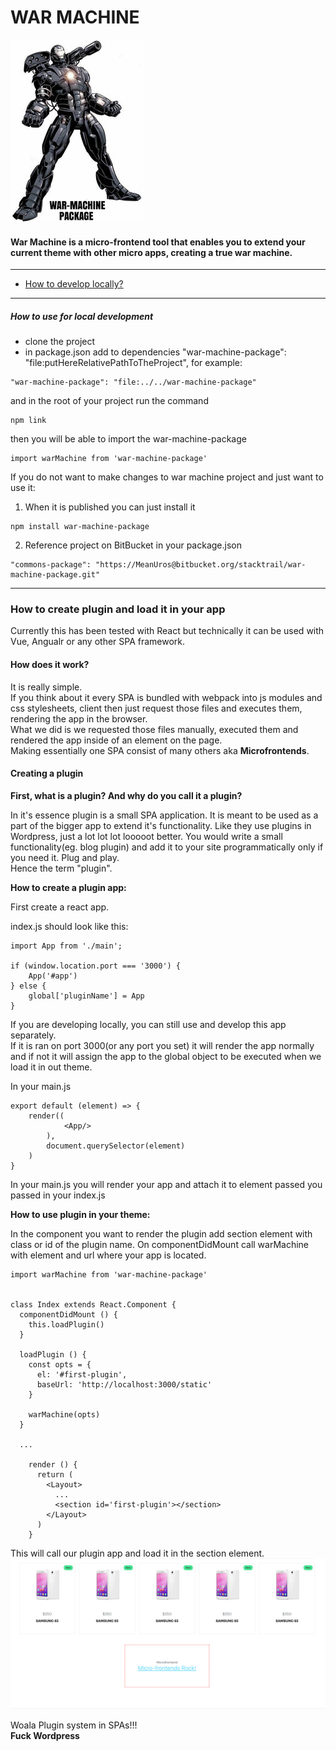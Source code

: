 # WAR MACHINE


![War Machine Logo](./docs/assets/war-machine-package-icon.jpg)

#### War Machine is a micro-frontend tool that enables you to extend your current theme with other micro apps, creating a true war machine.

---
* [How to develop locally?](#####how-to-use-for-local-development)
---

##### How to use for local development
- clone the project
- in package.json add to dependencies "war-machine-package": "file:putHereRelativePathToTheProject", for example:
```
"war-machine-package": "file:../../war-machine-package"
```
and in the root of your project run the command
```
npm link
```
then you will be able to import the war-machine-package
```
import warMachine from 'war-machine-package'
```

If you do not want to make changes to war machine project and just want to use it:

1. When it is published you can just install it
```
npm install war-machine-package
```
2. Reference project on BitBucket in your package.json
```
"commons-package": "https://MeanUros@bitbucket.org/stacktrail/war-machine-package.git"
```

---

### How to create plugin and load it in your app

Currently this has been tested  with React but technically it can be used with Vue, Angualr or any other SPA framework.

#### How does it work?
It is really simple.  
If you think about it every SPA is bundled with webpack into js modules and css stylesheets, client then just request
those files and executes them, rendering the app in the browser.  
What we did is we requested those files manually, executed them and rendered the app inside of an element on the page.  
Making essentially one SPA consist of many others aka **Microfrontends**. 

#### Creating a plugin

**First, what is a plugin? And why do you call it a plugin?**

In it's essence plugin is a small SPA application. 
It is meant to be used as a part of the bigger app to extend it's functionality.
Like they use plugins in Wordpress, just a lot lot lot looooot better.
You would write a small functionality(eg. blog plugin) and add it to your site programmatically only if you need it. 
Plug and play.  
Hence the term "plugin".

**How to create a plugin app:**

First create a react app.

index.js should look like this:
```
import App from './main';

if (window.location.port === '3000') {
    App('#app')
} else {
    global['pluginName'] = App
}
```
If you are developing locally, you can still use and develop this app separately.  
If it is ran on port 3000(or any port you set) it will render the app normally and if not
it will assign the app to the global object to be executed when we load it in out theme.   

In your main.js
```
export default (element) => {
    render((
            <App/>
        ),
        document.querySelector(element)
    )
}
```
In your main.js you will render your app and attach it to element passed you passed in your index.js


**How to use plugin in your theme:**

In the component you want to render the plugin add section element with class or id of the plugin name. 
On componentDidMount call warMachine with element and url where your app is located.
```
import warMachine from 'war-machine-package'


class Index extends React.Component {
  componentDidMount () {
    this.loadPlugin()
  }

  loadPlugin () {
    const opts = {
      el: '#first-plugin',
      baseUrl: 'http://localhost:3000/static'
    }

    warMachine(opts)
  }
  
  ...
  
    render () {
      return (
        <Layout>
          ...
          <section id='first-plugin'></section>
        </Layout>
      )
    }
```

This will call our plugin app and load it in the section element.
![War Machine Logo](./docs/assets/demo.png)

Woala Plugin system in SPAs!!!  
**Fuck Wordpress**